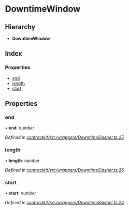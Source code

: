 # DowntimeWindow

## Hierarchy

* **DowntimeWindow**

## Index

### Properties

* [end]()
* [length]()
* [start]()

## Properties

### end

• **end**: _number_

_Defined in_ [_contractkit/src/wrappers/DowntimeSlasher.ts:25_](https://github.com/celo-org/celo-monorepo/blob/master/packages/contractkit/src/wrappers/DowntimeSlasher.ts#L25)

### length

• **length**: _number_

_Defined in_ [_contractkit/src/wrappers/DowntimeSlasher.ts:26_](https://github.com/celo-org/celo-monorepo/blob/master/packages/contractkit/src/wrappers/DowntimeSlasher.ts#L26)

### start

• **start**: _number_

_Defined in_ [_contractkit/src/wrappers/DowntimeSlasher.ts:24_](https://github.com/celo-org/celo-monorepo/blob/master/packages/contractkit/src/wrappers/DowntimeSlasher.ts#L24)

